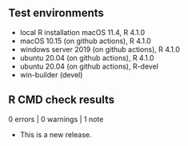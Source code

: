 ## Test environments
* local R installation macOS 11.4, R 4.1.0
* macOS 10.15 (on github actions), R 4.1.0
* windows server 2019 (on github actions), R 4.1.0
* ubuntu 20.04 (on github actions), R 4.1.0
* ubuntu 20.04 (on github actions), R-devel
* win-builder (devel)

## R CMD check results

0 errors | 0 warnings | 1 note

* This is a new release.
